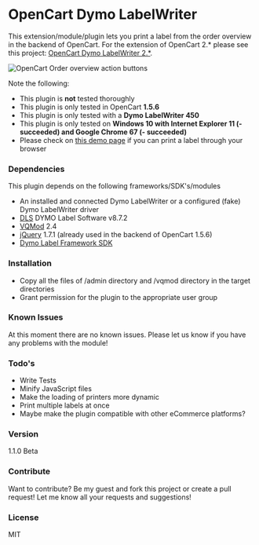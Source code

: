 # OpenCart Dymo LabelWriter

This extension/module/plugin lets you print a label from the order overview in the backend of OpenCart. For the extension of OpenCart 2.* please see this project: [OpenCart Dymo LabelWriter 2.*].

![OpenCart Order overview action buttons](https://cloud.githubusercontent.com/assets/9481318/6547681/577e06b6-c5df-11e4-8ad2-bbeb028a24ab.PNG)

Note the following:
* This plugin is **not** tested thoroughly
* This plugin is only tested in OpenCart **1.5.6**
* This plugin is only tested with a **Dymo LabelWriter 450**
* This plugin is only tested on **Windows 10 with Internet Explorer 11 (- succeeded) and Google Chrome 67 (- succeeded)**
* Please check on [this demo page](http://www.labelwriter.com/software/dls/sdk/samples/js/PrintLabel/PrintLabel.html) if you can print a label through your browser

### Dependencies

This plugin depends on the following frameworks/SDK's/modules

* An installed and connected Dymo LabelWriter or a configured (fake) Dymo LabelWriter driver
* [DLS] DYMO Label Software v8.7.2
* [VQMod] 2.4
* [jQuery] 1.7.1 (already used in the backend of OpenCart 1.5.6)
* [Dymo Label Framework SDK]

### Installation

* Copy all the files of /admin directory and /vqmod directory in the target directories
* Grant permission for the plugin to the appropriate user group

### Known Issues

At this moment there are no known issues. Please let us know if you have any problems with the module!

### Todo's

 - Write Tests
 - Minify JavaScript files
 - Make the loading of printers more dynamic
 - Print multiple labels at once
 - Maybe make the plugin compatible with other eCommerce platforms?

### Version
1.1.0 Beta

### Contribute

Want to contribute? Be my guest and fork this project or create a pull request! Let me know all your requests and suggestions!

### License

MIT

[Dymo Label Framework SDK]: http://labelwriter.com/software/dls/sdk/js/DYMO.Label.Framework.latest.js
[jQuery]:http://jquery.com
[VQMod]: https://github.com/vqmod/vqmod
[OpenCart Dymo LabelWriter 2.*]: https://github.com/Paulsky/opencart-2-dymo-labelwriter
[DLS]: http://www.dymo.com/en-GB/online-support/dymo-user-guides